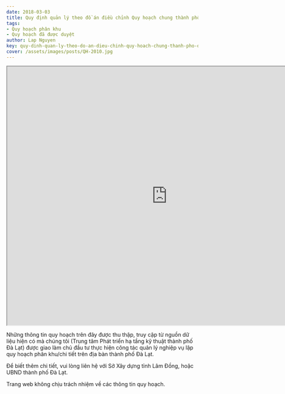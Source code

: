 ```yaml
---
date: 2018-03-03
title: Quy định quản lý theo đồ án điều chỉnh Quy hoạch chung thành phố Đà Lạt và vùng phụ cận đến năm 2030 và tầm nhìn đến 2050
tags:
- Quy hoạch phân khu
- Quy hoạch đã được duyệt
author: Lap Nguyen
key: quy-dinh-quan-ly-theo-do-an-dieu-chinh-quy-hoach-chung-thanh-pho-da-lat-va-vung-phu-can-den-nam-2030-va-tam-nhin-den-2050
cover: /assets/images/posts/QH-2010.jpg
---
```


<iframe src="https://drive.google.com/file/d/149rXDXTep6L2LjdrBkMZeGHlPu_DfJND/preview" width="840" height="680"></iframe>
<!--more-->

Những thông tin quy hoạch trên đây được thu thập, truy cập từ nguồn dữ liệu hiện có mà chúng tôi 
(Trung tâm Phát triển hạ tầng kỹ thuật thành phố Đà Lạt) được giao làm chủ đầu tư thực hiện công tác quản lý nghiệp vụ 
lập quy hoạch phân khu/chi tiết trên địa bàn thành phố Đà Lạt.

Để biết thêm chi tiết, vui lòng liên hệ với Sở Xây dựng tỉnh Lâm Đồng, hoặc UBND thành phố Đà Lạt.

Trang web không chịu trách nhiệm về các thông tin quy hoạch.